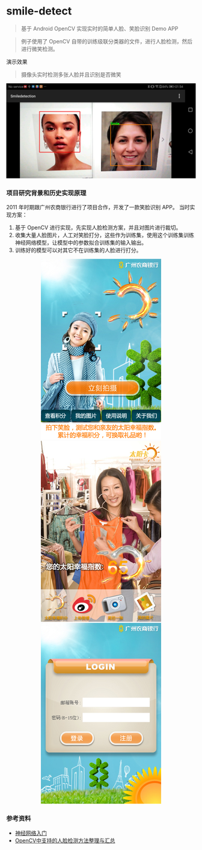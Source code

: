 # smile-detect
> 基于 Android OpenCV 实现实时的简单人脸、笑脸识别 Demo APP

> 例子使用了 OpenCV 自带的训练级联分类器的文件，进行人脸检测，然后进行微笑检测。

演示效果
> 摄像头实时检测多张人脸并且识别是否微笑
<p align="center">
  <img src="https://github.com/mosida/smile-detect/blob/main/res/demo.jpg">
</p>

### 项目研究背景和历史实现原理
2011 年时期跟广州农商银行进行了项目合作，开发了一款笑脸识别 APP。
当时实现方案：
1. 基于 OpenCV 进行实现，先实现人脸检测方案，并且对图片进行裁切。
2. 收集大量人脸图片，人工对笑脸打分，这些作为训练集，使用这个训练集训练神经网络模型，让模型中的参数拟合训练集的输入输出。
3. 训练好的模型可以对其它不在训练集的人脸进行打分。

<p align="center">
  <img src="https://github.com/mosida/smile-detect/blob/main/res/app-1.jpg">
  <img src="https://github.com/mosida/smile-detect/blob/main/res/app-2.jpg">
  <img src="https://github.com/mosida/smile-detect/blob/main/res/app-3.jpg">
</p>

### 参考资料
- [神经网络入门](https://www.ruanyifeng.com/blog/2017/07/neural-network.html)
- [OpenCV中支持的人脸检测方法整理与汇总](https://cloud.tencent.com/developer/article/1690500)
